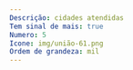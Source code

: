 ```yaml
---
Descrição: cidades atendidas
Tem sinal de mais: true
Numero: 5
Icone: img/união-61.png
Ordem de grandeza: mil
---
```


